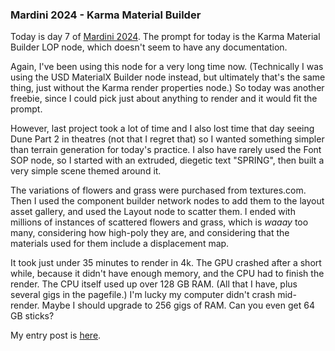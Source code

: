 ### Mardini 2024 - Karma Material Builder

Today is day 7 of [Mardini 2024][mardini-2024]. The prompt for today is the Karma Material Builder
LOP node, which doesn't seem to have any documentation.

Again, I've been using this node for a very long time now. (Technically I was using the USD MaterialX
Builder node instead, but ultimately that's the same thing, just without the Karma render properties
node.) So today was another freebie, since I could pick just about anything to render and it would
fit the prompt.

However, last project took a lot of time and I also lost time that day seeing Dune Part 2 in theatres
(not that I regret that) so I wanted something simpler than terrain generation for today's practice.
I also have rarely used the Font SOP node, so I started with an extruded, diegetic text "SPRING", then
built a very simple scene themed around it.

The variations of flowers and grass were purchased from textures.com. Then I used the component builder
network nodes to add them to the layout asset gallery, and used the Layout node to scatter them. I ended
with millions of instances of scattered flowers and grass, which is _waaay_ too many, considering how
high-poly they are, and considering that the materials used for them include a displacement map.

It took just under 35 minutes to render in 4k. The GPU crashed after a short while, because it didn't
have enough memory, and the CPU had to finish the render. The CPU itself used up over 128 GB RAM. (All
that I have, plus several gigs in the pagefile.) I'm lucky my computer didn't crash mid-render. Maybe
I should upgrade to 256 gigs of RAM. Can you even get 64 GB sticks?

My entry post is [here][entry-post].

[mardini-2024]: https://www.sidefx.com/community-main-menu/contests-jams/mardini-2024/
[material-builder-lop]: https://www.sidefx.com/docs/houdini/nodes/lop/materiallinker.html
[entry-post]: https://www.sidefx.com/forum/topic/94829/?page=1#post-415122
